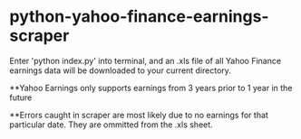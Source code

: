 # python-yahoo-finance-earnings-scraper

Enter 'python  index.py' into terminal, and an .xls file of all Yahoo Finance earnings data will be downloaded to your current directory.

**Yahoo Earnings only supports earnings from 3 years prior to 1 year in the future

**Errors caught in scraper are most likely due to no earnings for that particular date.  They are ommitted from the .xls sheet.
